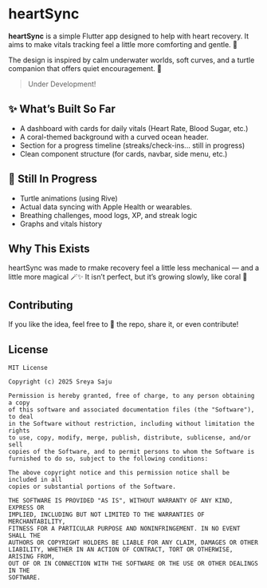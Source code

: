 # heartSync

**heartSync** is a simple Flutter app designed to help with heart recovery. It aims to make vitals tracking feel a little more comforting and gentle. 💖

The design is inspired by calm underwater worlds, soft curves, and a turtle companion that offers quiet encouragement. 🐢

> Under Development!


## ✨ What’s Built So Far

- A dashboard with cards for daily vitals (Heart Rate, Blood Sugar, etc.)
- A coral-themed background with a curved ocean header.
- Section for a progress timeline (streaks/check-ins... still in progress)
- Clean component structure (for cards, navbar, side menu, etc.)


## 🌱 Still In Progress

- Turtle animations (using Rive)
- Actual data syncing with Apple Health or wearables.
- Breathing challenges, mood logs, XP, and streak logic
- Graphs and vitals history 


## Why This Exists

heartSync was made to rmake recovery feel a little less mechanical — and a little more magical 🪄✨
It isn’t perfect, but it’s growing slowly, like coral 🪸

## Contributing
If you like the idea, feel free to 🌟 the repo, share it, or even contribute!

## License
```
MIT License

Copyright (c) 2025 Sreya Saju

Permission is hereby granted, free of charge, to any person obtaining a copy
of this software and associated documentation files (the "Software"), to deal
in the Software without restriction, including without limitation the rights
to use, copy, modify, merge, publish, distribute, sublicense, and/or sell
copies of the Software, and to permit persons to whom the Software is
furnished to do so, subject to the following conditions:

The above copyright notice and this permission notice shall be included in all
copies or substantial portions of the Software.

THE SOFTWARE IS PROVIDED "AS IS", WITHOUT WARRANTY OF ANY KIND, EXPRESS OR
IMPLIED, INCLUDING BUT NOT LIMITED TO THE WARRANTIES OF MERCHANTABILITY,
FITNESS FOR A PARTICULAR PURPOSE AND NONINFRINGEMENT. IN NO EVENT SHALL THE
AUTHORS OR COPYRIGHT HOLDERS BE LIABLE FOR ANY CLAIM, DAMAGES OR OTHER
LIABILITY, WHETHER IN AN ACTION OF CONTRACT, TORT OR OTHERWISE, ARISING FROM,
OUT OF OR IN CONNECTION WITH THE SOFTWARE OR THE USE OR OTHER DEALINGS IN THE
SOFTWARE.
```